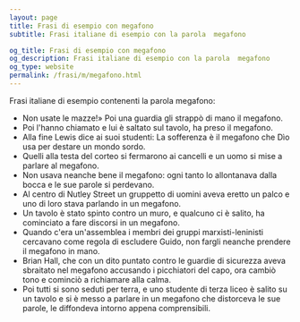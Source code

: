 ```yaml
---
layout: page
title: Frasi di esempio con megafono 
subtitle: Frasi italiane di esempio con la parola  megafono

og_title: Frasi di esempio con megafono 
og_description: Frasi italiane di esempio con la parola  megafono
og_type: website
permalink: /frasi/m/megafono.html
---
```


Frasi italiane di esempio contenenti la parola megafono:


- Non usate le mazze!» Poi una guardia gli strappò di mano il megafono.
- Poi l'hanno chiamato e lui è saltato sul tavolo, ha preso il megafono.
- Alla fine Lewis dice ai suoi studenti: La sofferenza è il megafono che Dìo usa per destare un mondo sordo.
- Quelli alla testa del corteo si fermarono ai cancelli e un uomo si mise a parlare al megafono.
- Non usava neanche bene il megafono: ogni tanto lo allontanava dalla bocca e le sue parole si perdevano.
- Al centro di Nutley Street un gruppetto di uomini aveva eretto un palco e uno di loro stava parlando in un megafono.
- Un tavolo è stato spinto contro un muro, e qualcuno ci è salito, ha cominciato a fare discorsi in un megafono.
- Quando c'era un'assemblea i membri dei gruppi marxisti-leninisti cercavano come regola di escludere Guido, non fargli neanche prendere il megafono in mano.
- Brian Hall, che con un dito puntato contro le guardie di sicurezza aveva sbraitato nel megafono accusando i picchiatori del capo, ora cambiò tono e cominciò a richiamare alla calma.
- Poi tutti si sono seduti per terra, e uno studente di terza liceo è salito su un tavolo e si è messo a parlare in un megafono che distorceva le sue parole, le diffondeva intorno appena comprensibili.
